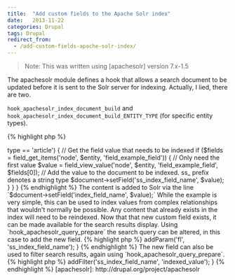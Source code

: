 ```yaml
---
title:  "Add custom fields to the Apache Solr index"
date:   2013-11-22
categories: Drupal
tags: Drupal
redirect_from:
  - /add-custom-fields-apache-solr-index/
---
```

>Note: This was written using [apachesolr] version 7.x-1.5

The apachesolr module defines a hook that allows a search document to be updated before it is sent to the Solr server for indexing. Actually, I lied, there are two.

`hook_apachesolr_index_document_build` and `hook_apachesolr_index_document_build_ENTITY_TYPE` (for specific entity types).

{% highlight php %}
<?php
/**
 * Implements hook_apachesolr_index_documents_build_ENTITY_TYPE().
 */
function mymodule_apachesolr_index_document_build_node(ApacheSolrDocument $document, $entity, $env_id) {
  // While indexing article node content
  if ($entity->type == 'article') {
    // Get the field value that needs to be indexed
    if ($fields = field_get_items('node', $entity, 'field_example_field')) {
      // Only need the first value
      $value = field_view_value('node', $entity, 'field_example_field', $fields[0]);
      // Add the value to the document to be indexed. ss_ prefix denotes a string type
      $document->setField('ss_index_field_name', $value);
    }
  }
}
{% endhighlight %}

The content is added to Solr via the line `$document->setField('index_field_name', $value);`
While the example is very simple, this can be used to index values from complex relationships that wouldn't normally be possible.

Any content that already exists in the index will need to be reindexed.

Now that that new custom field exists, it can be made available for the search results display.
Using `hook_apachesolr_query_prepare` the search query can be altered, in this case to add the new field.

{% highlight php %}
<?php
/**
 * Implements hook_apachesolr_query_prepare().
 */
function mymodule_apachesolr_query_prepare(DrupalSolrQueryInterface $query) {
  // Make 'index_field_name' available for search results
  $query->addParam('fl', 'ss_index_field_name');
}
{% endhighlight %}

The new field can also be used to filter search results, again using `hook_apachesolr_query_prepare`.

{% highlight php %}
<?php
/**
 * Implements hook_apachesolr_query_prepare().
 */
function mymodule_apachesolr_query_prepare(DrupalSolrQueryInterface $query) {
  // filter where 'index_field_name' = 'indexed_value'
  $query->addFilter('ss_index_field_name', 'indexed_value');
}
{% endhighlight %}


[apachesolr]: http://drupal.org/project/apachesolr

